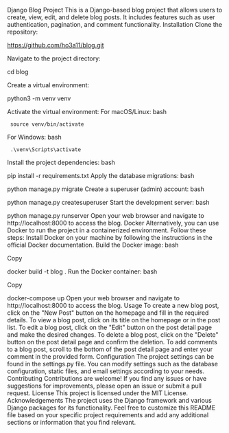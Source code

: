 Django Blog Project
This is a Django-based blog project that allows users to create, view, edit, and delete blog posts. It includes features such as user authentication, pagination, and comment functionality.
Installation
Clone the repository:

   https://github.com/ho3a11/blog.git
   
Navigate to the project directory:

   cd blog
   
Create a virtual environment:

   python3 -m venv venv
   
Activate the virtual environment:
For macOS/Linux:
bash



     source venv/bin/activate
For Windows:
bash



     .\venv\Scripts\activate
Install the project dependencies:
bash


   pip install -r requirements.txt
Apply the database migrations:
bash



   python manage.py migrate
Create a superuser (admin) account:
bash



   python manage.py createsuperuser
Start the development server:
bash



   python manage.py runserver
Open your web browser and navigate to http://localhost:8000 to access the blog.
Docker
Alternatively, you can use Docker to run the project in a containerized environment. Follow these steps:
Install Docker on your machine by following the instructions in the official Docker documentation.
Build the Docker image:
bash

Copy

   docker build -t blog .
Run the Docker container:
bash

Copy

   docker-compose up
Open your web browser and navigate to http://localhost:8000 to access the blog.
Usage
To create a new blog post, click on the "New Post" button on the homepage and fill in the required details.
To view a blog post, click on its title on the homepage or in the post list.
To edit a blog post, click on the "Edit" button on the post detail page and make the desired changes.
To delete a blog post, click on the "Delete" button on the post detail page and confirm the deletion.
To add comments to a blog post, scroll to the bottom of the post detail page and enter your comment in the provided form.
Configuration
The project settings can be found in the settings.py file. You can modify settings such as the database configuration, static files, and email settings according to your needs.
Contributing
Contributions are welcome! If you find any issues or have suggestions for improvements, please open an issue or submit a pull request.
License
This project is licensed under the MIT License.
Acknowledgements
The project uses the Django framework and various Django packages for its functionality.
Feel free to customize this README file based on your specific project requirements and add any additional sections or information that you find relevant.
